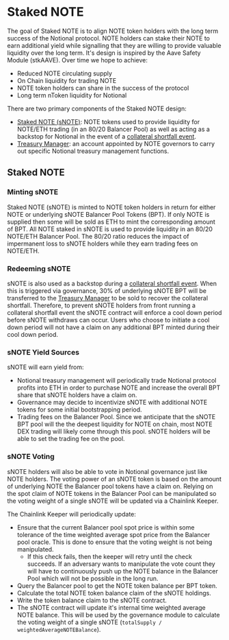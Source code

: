 # Staked NOTE

The goal of Staked NOTE is to align NOTE token holders with the long term success of the Notional protocol. NOTE holders can stake their NOTE to earn additional yield while signalling that they are willing to provide valuable liquidity over the long term. It's design is inspired by the Aave Safety Module (stkAAVE). Over time we hope to achieve:

- Reduced NOTE circulating supply
- On Chain liquidity for trading NOTE
- NOTE token holders can share in the success of the protocol
- Long term nToken liquidity for Notional

There are two primary components of the Staked NOTE design:

- [Staked NOTE (sNOTE)](#staked-note): NOTE tokens used to provide liquidity for NOTE/ETH trading (in an 80/20 Balancer Pool) as well as acting as a backstop for Notional in the event of a [collateral shortfall event](#collateral-shortfall-event).
- [Treasury Manager](#treasury-management): an account appointed by NOTE governors to carry out specific Notional treasury management functions.

## Staked NOTE

### Minting sNOTE

Staked NOTE (sNOTE) is minted to NOTE token holders in return for either NOTE or underlying sNOTE Balancer Pool Tokens (BPT). If only NOTE is supplied then some will be sold as ETH to mint the corresponding amount of BPT. All NOTE staked in sNOTE is used to provide liquidity in an 80/20 NOTE/ETH Balancer Pool. The 80/20 ratio reduces the impact of impermanent loss to sNOTE holders while they earn trading fees on NOTE/ETH.

### Redeeming sNOTE

sNOTE is also used as a backstop during a [collateral shortfall event](#collateral-shortfall-event). When this is triggered via governance, 30% of underlying sNOTE BPT will be transferred to the [Treasury Manager](#treasury-manager) to be sold to recover the collateral shortfall. Therefore, to prevent sNOTE holders from front running a collateral shortfall event the sNOTE contract will enforce a cool down period before sNOTE withdraws can occur. Users who choose to initiate a cool down period will not have a claim on any additional BPT minted during their cool down period.

### sNOTE Yield Sources

sNOTE will earn yield from:

- Notional treasury management will periodically trade Notional protocol profits into ETH in order to purchase NOTE and increase the overall BPT share that sNOTE holders have a claim on.
- Governance may decide to incentivize sNOTE with additional NOTE tokens for some initial bootstrapping period.
- Trading fees on the Balancer Pool. Since we anticipate that the sNOTE BPT pool will the the deepest liquidity for NOTE on chain, most NOTE DEX trading will likely come through this pool. sNOTE holders will be able to set the trading fee on the pool.

### sNOTE Voting

sNOTE holders will also be able to vote in Notional governance just like NOTE holders. The voting power of an sNOTE token is based on the amount of underlying NOTE the Balancer pool tokens have a claim on. Relying on the spot claim of NOTE tokens in the Balancer Pool can be manipulated so the voting weight of a single sNOTE will be updated via a Chainlink Keeper.

The Chainlink Keeper will periodically update:

- Ensure that the current Balancer pool spot price is within some tolerance of the time weighted average spot price from the Balancer pool oracle. This is done to ensure that the voting weight is not being manipulated.
    - If this check fails, then the keeper will retry until the check succeeds. If an adversary wants to manipulate the vote count they will have to continuously push up the NOTE balance in the Balancer Pool which will not be possible in the long run.
- Query the Balancer pool to get the NOTE token balance per BPT token.
- Calculate the total NOTE token balance claim of the sNOTE holdings.
- Write the token balance claim to the sNOTE contract.
- The sNOTE contract will update it's internal time weighted average NOTE balance. This will be used by the governance module to calculate the voting weight of a single sNOTE (`totalSupply / weightedAverageNOTEBalance`).
